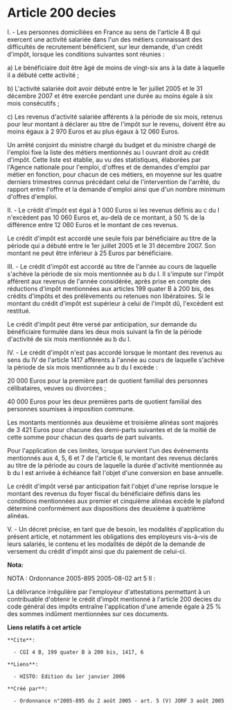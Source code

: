 # Article 200 decies

I. - Les personnes domiciliées en France au sens de l'article 4 B qui exercent une activité salariée dans l'un des métiers
connaissant des difficultés de recrutement bénéficient, sur leur demande, d'un crédit d'impôt, lorsque les conditions
suivantes sont réunies :

a) Le bénéficiaire doit être âgé de moins de vingt-six ans à la date à laquelle il a débuté cette activité ;

b) L'activité salariée doit avoir débuté entre le 1er juillet 2005 et le 31 décembre 2007 et être exercée pendant une durée
au moins égale à six mois consécutifs ;

c) Les revenus d'activité salariée afférents à la période de six mois, retenus pour leur montant à déclarer au titre de
l'impôt sur le revenu, doivent être au moins égaux à 2 970 Euros et au plus égaux à 12 060 Euros.

Un arrêté conjoint du ministre chargé du budget et du ministre chargé de l'emploi fixe la liste des métiers mentionnés au I
ouvrant droit au crédit d'impôt. Cette liste est établie, au vu des statistiques, élaborées par l'Agence nationale pour
l'emploi, d'offres et de demandes d'emploi par métier en fonction, pour chacun de ces métiers, en moyenne sur les quatre
derniers trimestres connus précédant celui de l'intervention de l'arrêté, du rapport entre l'offre et la demande d'emploi
ainsi que d'un nombre minimum d'offres d'emploi.

II. - Le crédit d'impôt est égal à 1 000 Euros si les revenus définis au c du I n'excèdent pas 10 060 Euros et, au-delà de ce
montant, à 50 % de la différence entre 12 060 Euros et le montant de ces revenus.

Le crédit d'impôt est accordé une seule fois par bénéficiaire au titre de la période qui a débuté entre le 1er juillet 2005
et le 31 décembre 2007. Son montant ne peut être inférieur à 25 Euros par bénéficiaire.

III. - Le crédit d'impôt est accordé au titre de l'année au cours de laquelle s'achève la période de six mois mentionnée au b
du I. Il s'impute sur l'impôt afférent aux revenus de l'année considérée, après prise en compte des réductions d'impôt
mentionnées aux articles 199 quater B à 200 bis, des crédits d'impôts et des prélèvements ou retenues non libératoires. Si le
montant du crédit d'impôt est supérieur à celui de l'impôt dû, l'excédent est restitué.

Le crédit d'impôt peut être versé par anticipation, sur demande du bénéficiaire formulée dans les deux mois suivant la fin de
la période d'activité de six mois mentionnée au b du I.

IV. - Le crédit d'impôt n'est pas accordé lorsque le montant des revenus au sens du IV de l'article 1417 afférents à l'année
au cours de laquelle s'achève la période de six mois mentionnée au b du I excède :

20 000 Euros pour la première part de quotient familial des personnes célibataires, veuves ou divorcées ;

40 000 Euros pour les deux premières parts de quotient familial des personnes soumises à imposition commune.

Les montants mentionnés aux deuxième et troisième alinéas sont majorés de 3 421 Euros pour chacune des demi-parts suivantes
et de la moitié de cette somme pour chacun des quarts de part suivants.

Pour l'application de ces limites, lorsque survient l'un des événements mentionnés aux 4, 5, 6 et 7 de l'article 6, le
montant des revenus déclarés au titre de la période au cours de laquelle la durée d'activité mentionnée au b du I est arrivée
à échéance fait l'objet d'une conversion en base annuelle.

Le crédit d'impôt versé par anticipation fait l'objet d'une reprise lorsque le montant des revenus du foyer fiscal du
bénéficiaire définis dans les conditions mentionnées aux premier et cinquième alinéas excède le plafond déterminé
conformément aux dispositions des deuxième à quatrième alinéas.

V. - Un décret précise, en tant que de besoin, les modalités d'application du présent article, et notamment les obligations
des employeurs vis-à-vis de leurs salariés, le contenu et les modalités de dépôt de la demande de versement du crédit d'impôt
ainsi que du paiement de celui-ci.

**Nota:**

NOTA : Ordonnance 2005-895 2005-08-02 art 5 II :

La délivrance irrégulière par l'employeur d'attestations permettant à un contribuable d'obtenir le crédit d'impôt mentionné à
l'article 200 decies du code général des impôts entraîne l'application d'une amende égale à 25 % des sommes indûment
mentionnées sur ces documents.

**Liens relatifs à cet article**

	**Cite**:

	  - CGI 4 B, 199 quater B à 200 bis, 1417, 6

	**Liens**:

	  - HISTO: Edition du 1er janvier 2006

	**Créé par**:

	  - Ordonnance n°2005-895 du 2 août 2005 - art. 5 (V) JORF 3 août 2005
